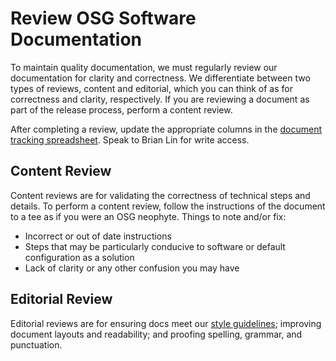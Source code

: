 Review OSG Software Documentation
=================================

To maintain quality documentation, we must regularly review our documentation for clarity and correctness. We differentiate between two types of reviews, content and editorial, which you can think of as for correctness and clarity, respectively. If you are reviewing a document as part of the release process, perform a content review.

After completing a review, update the appropriate columns in the [document tracking spreadsheet](https://docs.google.com/spreadsheets/d/1b3_9WqjUVlszu_tM23ehaOPQVAKb5OSRvmtuLx0u8Go/edit?usp=sharing). Speak to Brian Lin for write access.

Content Review
--------------

Content reviews are for validating the correctness of technical steps and details. To perform a content review, follow the instructions of the document to a tee as if you were an OSG neophyte. Things to note and/or fix:

* Incorrect or out of date instructions
* Steps that may be particularly conducive to software or default configuration as a solution
* Lack of clarity or any other confusion you may have

Editorial Review
----------------

Editorial reviews are for ensuring docs meet our [style guidelines](/documentation/writing-documentation#style-guide); improving document layouts and readability; and proofing spelling, grammar, and punctuation.
